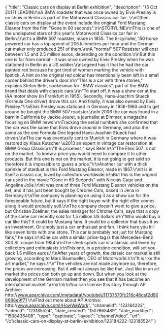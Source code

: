 {
    "title": "Classic cars on display at Berlin exhibition",
    "description": "(5 Oct 2017) LEADIN\r\nA BMW roadster that was once owned by Elvis Presley is on show in Berlin as part of the Motorworld Classics car fair. \r\nOther classic cars on display at the event include the original Ford Mustang Eleanor from the film \"Gone in 60 seconds\".\r\nSTORYLINE\r\nThis is one of the undisputed stars of this year's Motorworld Classics car fair in Berlin.\r\nIt's a BMW 507 roadster, made in 1955. The 8-cylinder, 150 horse powered car has a top speed of 205 kilometres per hour and the German car maker only produced 251 of them.\r\nA \"normal\" 507 Roadster will cost between 1.5 and 2.5 million euros, depending on the condition.\r\nBut this one is far from normal - it was once owned by Elvis Presley when he was stationed in Berlin as a US soldier.\r\nLegend has it that he had the car painted red because he got tired of women marking the vehicle with lipstick. A hint on the original red colour has intentionally been left in a small corner behind the driver's door.\r\n\"This is a car with three stories,\" explains Stefan Behr, spokesman for \"BMW classics\", part of the BMW brand that deals with classic cars.\r\n\"To start off, it was a show car at the IAA motor show (in Frankfurt in 1955). Secondly, Hans-Joachim Stueck (Formula One driver) drove this car. And finally, it was also owned by Elvis Presley.\"\r\nElvis Presley was stationed in Germany in 1958-1960 and to get around he bought the BMW 507 roadster.\r\nIn 2006 the car was found in a barn in California by Jackie Jouret, a journalist at Bimmer, a magazine focusing on BMW news.\r\nTracking the serial numbers she confirmed that the car was the same that Elvis drove around in Germany, and also the same as the one Formula One legend Hans-Joachim Stueck had driven.\r\nThe car was eventually sent to Munich in Germany where it was restored by Klaus Kutscher \u2013 an expert in vintage car restoration at BMW Group Classic\r\n\"It is priceless,\" says Behr.\r\n\"The Elvis 507 is not on the market. To know a price you would need to compare it to other products. But this one is not on the market, it is not going to get sold so therefore it is impossible to guess a price.\"\r\nAnother car with a thick sprinkle of stardust is this Ford Mustang Eleanor, made in 1967.\r\nIt is in itself a classic car, loved by collectors worldwide.\r\nBut this is the original car used in the movie \"Gone in 60 Seconds\" with Nicolas Cage and Angelina Jolie.\r\nIt was one of three Ford Mustang Eleanor vehicles on the set, and it has just been bought by Chrome Cars, based in Jena in Germany.\r\nThe company is planning on using it as a show car for the foreseeable future, but it says if the right buyer with the right offer comes along it would probably sell.\r\nThe company doesn't want to give a price, but Christian Zoellner, the sales manager for Chrome Cars, says that a copy of the same car recently sold for 1.5 million US dollars.\r\n\"Who would buy a car like this? It could be Mustang fans. It could be a collector that buys it as an investment. Or simply just a car enthusiast and fan. I think here you kill like seven birds with one stone. This car is probably not just for Mustang fans,\" he says.\r\nOne car with a similar price-tag is this Mercedes-Benz 300 SL coupe from 1954.\r\nThe sleek sports car is a classic and loved by collectors and enthusiasts.\r\nThis one, in a pristine condition, will set you back 1.5 million euros.\r\nAfter years of growth, the classic car market is still growing, according to Marc Baumueller, CEO of Motorworld.\r\n\"It is like the art market,\" he says.\r\n\"The vehicles are not made anymore so, therefore, the prices are increasing. But it will not always be like that. Just like in an art market the prices can both go up and down. But when you look at the development of the German market then you see that it has become an international market.\"\r\n\r\n\r\nYou can license this story through AP Archive: http:\/\/www.aparchive.com\/metadata\/youtube\/11757570fc216c46cef2d908688e9f71 \r\nFind out more about AP Archive: http:\/\/www.aparchive.com\/HowWeWork",
    "channelid": "123184222",
    "videoid": "123185524",
    "date_created": "1507665489",
    "date_modified": "1508436408",
    "type": "captivate",
    "layout": "channelVideo",
    "url": "\/c1\/classic-cars-on-display-at-berlin-exhibition\/123184222-123185524"
}